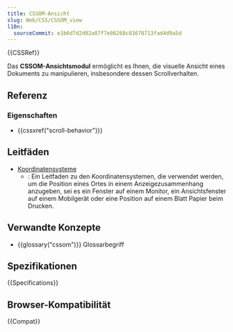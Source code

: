 ```yaml
---
title: CSSOM-Ansicht
slug: Web/CSS/CSSOM_view
l10n:
  sourceCommit: e1b6d7d2d02a07f7e86268c81678713fad4d9a5d
---
```


{{CSSRef}}

Das **CSSOM-Ansichtsmodul** ermöglicht es Ihnen, die visuelle Ansicht eines Dokuments zu manipulieren, insbesondere dessen Scrollverhalten.

## Referenz

### Eigenschaften

- {{cssxref("scroll-behavior")}}

## Leitfäden

- [Koordinatensysteme](/de/docs/Web/CSS/CSSOM_view/Coordinate_systems)
  - : Ein Leitfaden zu den Koordinatensystemen, die verwendet werden, um die Position eines Ortes in einem Anzeigezusammenhang anzugeben, sei es ein Fenster auf einem Monitor, ein Ansichtsfenster auf einem Mobilgerät oder eine Position auf einem Blatt Papier beim Drucken.

## Verwandte Konzepte

- {{glossary("cssom")}} Glossarbegriff

## Spezifikationen

{{Specifications}}

## Browser-Kompatibilität

{{Compat}}
